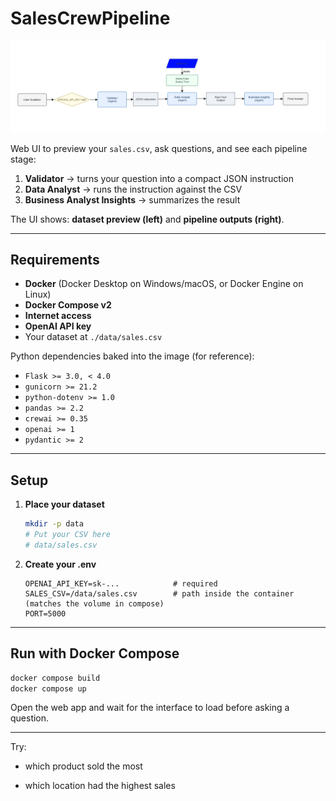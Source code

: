 # SalesCrewPipeline

<p align="center">
  <img src="sales-pipeline.png" alt="SalesCrewPipeline diagram" width="760">
</p>

Web UI to preview your `sales.csv`, ask questions, and see each pipeline stage:

1) **Validator** → turns your question into a compact JSON instruction  
2) **Data Analyst** → runs the instruction against the CSV  
3) **Business Analyst Insights** → summarizes the result

The UI shows: **dataset preview (left)** and **pipeline outputs (right)**.

---

## Requirements

- **Docker** (Docker Desktop on Windows/macOS, or Docker Engine on Linux)
- **Docker Compose v2**
- **Internet access**
- **OpenAI API key**
- Your dataset at `./data/sales.csv`

Python dependencies baked into the image (for reference):
- `Flask >= 3.0, < 4.0`
- `gunicorn >= 21.2`
- `python-dotenv >= 1.0`
- `pandas >= 2.2`
- `crewai >= 0.35`
- `openai >= 1`
- `pydantic >= 2`

---

## Setup

1. **Place your dataset**
   ```bash
   mkdir -p data
   # Put your CSV here
   # data/sales.csv
   ```

2. **Create your .env**
   ```env
   OPENAI_API_KEY=sk-...            # required
   SALES_CSV=/data/sales.csv        # path inside the container (matches the volume in compose)
   PORT=5000
   ```

---

## Run with Docker Compose

```bash
docker compose build
docker compose up
```
Open the web app and wait for the interface to load before asking a question.

---

Try:

- which product sold the most

- which location had the highest sales
